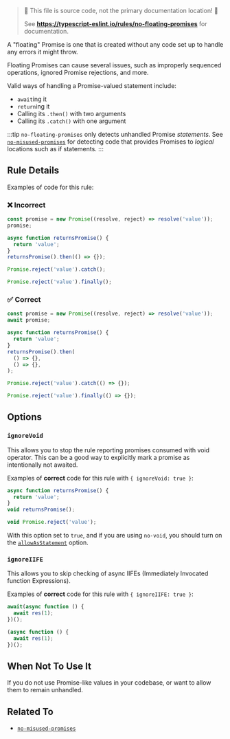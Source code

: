 > 🛑 This file is source code, not the primary documentation location! 🛑
>
> See **https://typescript-eslint.io/rules/no-floating-promises** for documentation.

A "floating" Promise is one that is created without any code set up to handle any errors it might throw.

Floating Promises can cause several issues, such as improperly sequenced operations, ignored Promise rejections, and more.

Valid ways of handling a Promise-valued statement include:

- `await`ing it
- `return`ing it
- Calling its `.then()` with two arguments
- Calling its `.catch()` with one argument

:::tip
`no-floating-promises` only detects unhandled Promise _statements_.
See [`no-misused-promises`](./no-misused-promises.md) for detecting code that provides Promises to _logical_ locations such as if statements.
:::

## Rule Details

Examples of code for this rule:

<!--tabs-->

### ❌ Incorrect

```ts
const promise = new Promise((resolve, reject) => resolve('value'));
promise;

async function returnsPromise() {
  return 'value';
}
returnsPromise().then(() => {});

Promise.reject('value').catch();

Promise.reject('value').finally();
```

### ✅ Correct

```ts
const promise = new Promise((resolve, reject) => resolve('value'));
await promise;

async function returnsPromise() {
  return 'value';
}
returnsPromise().then(
  () => {},
  () => {},
);

Promise.reject('value').catch(() => {});

Promise.reject('value').finally(() => {});
```

## Options

### `ignoreVoid`

This allows you to stop the rule reporting promises consumed with void operator.
This can be a good way to explicitly mark a promise as intentionally not awaited.

Examples of **correct** code for this rule with `{ ignoreVoid: true }`:

```ts
async function returnsPromise() {
  return 'value';
}
void returnsPromise();

void Promise.reject('value');
```

With this option set to `true`, and if you are using `no-void`, you should turn on the [`allowAsStatement`](https://eslint.org/docs/rules/no-void#allowasstatement) option.

### `ignoreIIFE`

This allows you to skip checking of async IIFEs (Immediately Invocated function Expressions).

Examples of **correct** code for this rule with `{ ignoreIIFE: true }`:

```ts
await(async function () {
  await res(1);
})();

(async function () {
  await res(1);
})();
```

## When Not To Use It

If you do not use Promise-like values in your codebase, or want to allow them to remain unhandled.

## Related To

- [`no-misused-promises`](./no-misused-promises.md)
